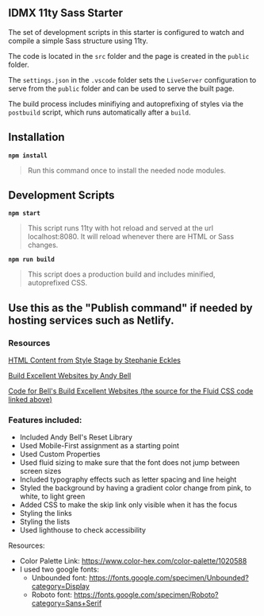 ## IDMX 11ty Sass Starter

The set of development scripts in this starter is configured to watch and compile a simple Sass structure using 11ty.

The code is located in the `src` folder and the page is created in the `public` folder.

The `settings.json` in the `.vscode` folder sets the `LiveServer` configuration to serve from the `public` folder and can be used to serve the built page.

The build process includes minifiying and autoprefixing of styles via the `postbuild` script, which runs automatically after a `build`.

## Installation

**`npm install`**

>Run this command once to install the needed node modules.

## Development Scripts

**`npm start`**

> This script runs 11ty with hot reload and served at the url localhost:8080. It will reload whenever there are HTML or Sass changes.

**`npm run build`**

> This script does a production build and includes minified, autoprefixed CSS.

Use this as the "Publish command" if needed by hosting services such as Netlify.
---

### Resources

[HTML Content from Style Stage by Stephanie Eckles](https://stylestage.dev)

[Build Excellent Websites by Andy Bell](https://buildexcellentwebsit.es/)

[Code for Bell's Build Excellent Websites (the source for the Fluid CSS code linked above) ](https://glitch.com/edit/#!/build-excellent-websites)


### Features included:
- Included Andy Bell's Reset Library
- Used Mobile-First assignment as a starting point
- Used Custom Properties
- Used fluid sizing to make sure that the font does not jump between screen sizes
- Included typography effects such as letter spacing and line height
- Styled the background by having a gradient color change from pink, to white, to light green
- Added CSS to make the skip link only visible when it has the focus
- Styling the links
- Styling the lists
- Used lighthouse to check accessibility

Resources:
- Color Palette Link: https://www.color-hex.com/color-palette/1020588
- I used two google fonts:
    - Unbounded font: https://fonts.google.com/specimen/Unbounded?category=Display
    - Roboto font: https://fonts.google.com/specimen/Roboto?category=Sans+Serif
    